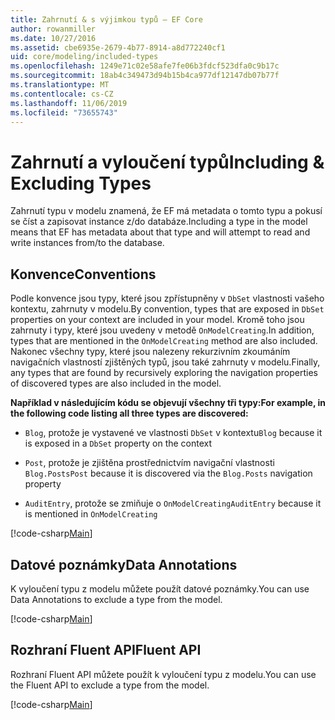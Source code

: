 ```yaml
---
title: Zahrnutí & s výjimkou typů – EF Core
author: rowanmiller
ms.date: 10/27/2016
ms.assetid: cbe6935e-2679-4b77-8914-a8d772240cf1
uid: core/modeling/included-types
ms.openlocfilehash: 1249e71c02e58afe7fe06b3fdcf523dfa0c9b17c
ms.sourcegitcommit: 18ab4c349473d94b15b4ca977df12147db07b77f
ms.translationtype: MT
ms.contentlocale: cs-CZ
ms.lasthandoff: 11/06/2019
ms.locfileid: "73655743"
---
```

# <a name="including--excluding-types"></a><span data-ttu-id="cb77a-102">Zahrnutí a vyloučení typů</span><span class="sxs-lookup"><span data-stu-id="cb77a-102">Including & Excluding Types</span></span>

<span data-ttu-id="cb77a-103">Zahrnutí typu v modelu znamená, že EF má metadata o tomto typu a pokusí se číst a zapisovat instance z/do databáze.</span><span class="sxs-lookup"><span data-stu-id="cb77a-103">Including a type in the model means that EF has metadata about that type and will attempt to read and write instances from/to the database.</span></span>

## <a name="conventions"></a><span data-ttu-id="cb77a-104">Konvence</span><span class="sxs-lookup"><span data-stu-id="cb77a-104">Conventions</span></span>

<span data-ttu-id="cb77a-105">Podle konvence jsou typy, které jsou zpřístupněny v `DbSet` vlastnosti vašeho kontextu, zahrnuty v modelu.</span><span class="sxs-lookup"><span data-stu-id="cb77a-105">By convention, types that are exposed in `DbSet` properties on your context are included in your model.</span></span> <span data-ttu-id="cb77a-106">Kromě toho jsou zahrnuty i typy, které jsou uvedeny v metodě `OnModelCreating`.</span><span class="sxs-lookup"><span data-stu-id="cb77a-106">In addition, types that are mentioned in the `OnModelCreating` method are also included.</span></span> <span data-ttu-id="cb77a-107">Nakonec všechny typy, které jsou nalezeny rekurzivním zkoumáním navigačních vlastností zjištěných typů, jsou také zahrnuty v modelu.</span><span class="sxs-lookup"><span data-stu-id="cb77a-107">Finally, any types that are found by recursively exploring the navigation properties of discovered types are also included in the model.</span></span>

<span data-ttu-id="cb77a-108">**Například v následujícím kódu se objevují všechny tři typy:**</span><span class="sxs-lookup"><span data-stu-id="cb77a-108">**For example, in the following code listing all three types are discovered:**</span></span>

* <span data-ttu-id="cb77a-109">`Blog`, protože je vystavené ve vlastnosti `DbSet` v kontextu</span><span class="sxs-lookup"><span data-stu-id="cb77a-109">`Blog` because it is exposed in a `DbSet` property on the context</span></span>

* <span data-ttu-id="cb77a-110">`Post`, protože je zjištěna prostřednictvím navigační vlastnosti `Blog.Posts`</span><span class="sxs-lookup"><span data-stu-id="cb77a-110">`Post` because it is discovered via the `Blog.Posts` navigation property</span></span>

* <span data-ttu-id="cb77a-111">`AuditEntry`, protože se zmiňuje o `OnModelCreating`</span><span class="sxs-lookup"><span data-stu-id="cb77a-111">`AuditEntry` because it is mentioned in `OnModelCreating`</span></span>

[!code-csharp[Main](../../../samples/core/Modeling/Conventions/IncludedTypes.cs?name=IncludedTypes&highlight=3,7,16)]

## <a name="data-annotations"></a><span data-ttu-id="cb77a-112">Datové poznámky</span><span class="sxs-lookup"><span data-stu-id="cb77a-112">Data Annotations</span></span>

<span data-ttu-id="cb77a-113">K vyloučení typu z modelu můžete použít datové poznámky.</span><span class="sxs-lookup"><span data-stu-id="cb77a-113">You can use Data Annotations to exclude a type from the model.</span></span>

[!code-csharp[Main](../../../samples/core/Modeling/DataAnnotations/IgnoreType.cs?highlight=20)]

## <a name="fluent-api"></a><span data-ttu-id="cb77a-114">Rozhraní Fluent API</span><span class="sxs-lookup"><span data-stu-id="cb77a-114">Fluent API</span></span>

<span data-ttu-id="cb77a-115">Rozhraní Fluent API můžete použít k vyloučení typu z modelu.</span><span class="sxs-lookup"><span data-stu-id="cb77a-115">You can use the Fluent API to exclude a type from the model.</span></span>

[!code-csharp[Main](../../../samples/core/Modeling/FluentAPI/IgnoreType.cs?highlight=12)]
